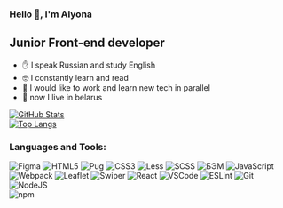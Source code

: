 ### Hello 👋, I'm Alyona

## Junior Front-end developer
- ✋ I speak Russian and study English
- 🤓 I constantly learn and read
- 🧩 I would like to work and learn new tech in parallel
- 📍  now I live in belarus

[![GitHub Stats](https://github-readme-stats.vercel.app/api?username=alenushka-jpg&theme=dark&show_icons=true&hide=issues,contribs)](https://github.com/alenushka-jpg/)  
[![Top Langs](https://github-readme-stats.vercel.app/api/top-langs/?username=alenushka-jpg&theme=dark&langs_count=8&layout=compact)](https://github.com/alenushka-jpg/)

### Languages and Tools:

![Figma](https://img.shields.io/badge/-Figma-090909?style=for-the-badge&logo=Figma)
![HTML5](https://img.shields.io/badge/-HTML5-090909?style=for-the-badge&logo=HTML5)
![Pug](https://img.shields.io/badge/-PUG-090909?style=for-the-badge&logo=Pug)
![CSS3](https://img.shields.io/badge/-CSS3-090909?style=for-the-badge&logo=CSS3)
![Less](https://img.shields.io/badge/-Less-090909?style=for-the-badge&logo=Less)
![SCSS](https://img.shields.io/badge/-SCSS-090909?style=for-the-badge&logo=SASS)
![БЭМ](https://img.shields.io/badge/-БЭМ-090909?style=for-the-badge&logo=БЭМ)
![JavaScript](https://img.shields.io/badge/-JavaScript-090909?style=for-the-badge&logo=JavaScript)
![Webpack](https://img.shields.io/badge/-Webpack-090909?style=for-the-badge&logo=Webpack)
![Leaflet](https://img.shields.io/badge/-Leaflet-090909?style=for-the-badge&logo=Leaflet)
![Swiper](https://img.shields.io/badge/-swiper.js-090909?style=for-the-badge&logo=swiper.js)
![React](https://img.shields.io/badge/-React-090909?style=for-the-badge&logo=react)
![VSCode](https://img.shields.io/badge/-VSCode-090909?style=for-the-badge&logo=visualstudiocode)
![ESLint](https://img.shields.io/badge/-ESLint-090909?style=for-the-badge&logo=ESLint)
![Git](https://img.shields.io/badge/-Git-090909?style=for-the-badge&logo=Git)
![NodeJS](https://img.shields.io/badge/-Node.js-090909?style=for-the-badge&logo=Node.js)  
![npm](https://img.shields.io/badge/-npm-090909?style=for-the-badge&logo=npm) 
